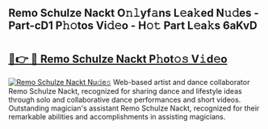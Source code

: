 ## Remo Schulze Nackt O𝚗𝚕yf𝚊ns L𝚎a𝚔ed N𝚞𝚍es - Part-cD1 P𝚑𝚘tos Vi𝚍𝚎o - H𝚘𝚝 Part L𝚎a𝚔s 6aKvD

# <h2><a href="http://kf86o0g.oniu.top/?m=Remo+Schulze+Nackt">🔗👉 🔴 Remo Schulze Nackt P𝚑ot𝚘𝚜 V𝚒d𝚎o</a></h2>

[![Remo Schulze Nackt Nu𝚍e𝚜](https://i.imgur.com/0qMVB7G.gif)](http://kf86o0g.oniu.top/?m=Remo+Schulze+Nackt)
Web-based artist and dance collaborator Remo Schulze Nackt, recognized for sharing dance and lifestyle ideas through solo and collaborative dance performances and short videos. Outstanding magician's assistant Remo Schulze Nackt, recognized for their remarkable abilities and accomplishments in assisting magicians.  
